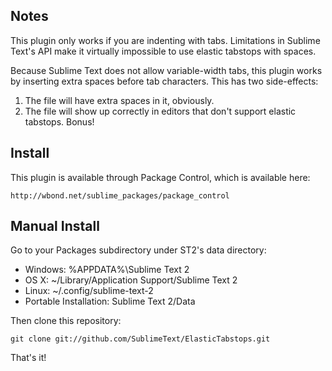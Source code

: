 Notes
-----
This plugin only works if you are indenting with tabs. Limitations in Sublime Text's API make it virtually impossible to use elastic tabstops with spaces.

Because Sublime Text does not allow variable-width tabs, this plugin works by inserting extra spaces before tab characters. This has two side-effects:

1. The file will have extra spaces in it, obviously.
1. The file will show up correctly in editors that don't support elastic tabstops. Bonus!

Install
-------

This plugin is available through Package Control, which is available here:

    http://wbond.net/sublime_packages/package_control

Manual Install
--------------

Go to your Packages subdirectory under ST2's data directory:

* Windows: %APPDATA%\Sublime Text 2
* OS X: ~/Library/Application Support/Sublime Text 2
* Linux: ~/.config/sublime-text-2
* Portable Installation: Sublime Text 2/Data

Then clone this repository:

    git clone git://github.com/SublimeText/ElasticTabstops.git

That's it!

